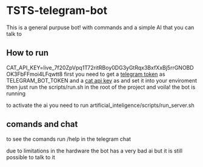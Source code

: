 # TSTS-telegram-bot

This is a general purpuse bot! with commands and a simple AI that you can talk to

## How to run 

CAT_API_KEY=live_7f20ZpVpq1T72ritRBoy0DG3yGtRqx3BxfXxBj5rrGNOBDOK3FbFFmoi4LFqwtt8
first you need to get a [telegram token](https://www.siteguarding.com/en/how-to-get-telegram-bot-api-token) as TELEGRAM_BOT_TOKEN and a [cat api key](https://thecatapi.com) as and set it into your enviroment
then just run the scripts/run.sh in the root of the project and voila! the bot is running

to activate the ai you need to run artificial_inteligence/scripts/run_server.sh

## comands and chat

to see the comands run /help in the telegram chat

due to limitations in the hardware the bot has a very bad ai but it is still possible to talk to it